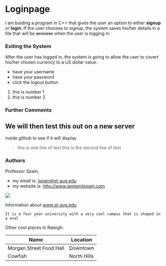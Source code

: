 # Loginpage

I am buiding a program in C++ that gives the user an option to either **signup** or **login**. If the user chooses to signup, the system saves his/her details in a file that will be ~~accesse~~ when the user is logging in. 

### Exiting the System 

After the user has logged in, the system is going to allow the user to covert his/her chosen currency to a US dollar value.
* have your username
* have your password
* click the logout button 

1) this is number 1
2) this is number 2

### Further Comments

We will then test this out on a new server
------

inside github to see if it will display 

> this is one line of text
> this is the second line of text

### Authors

Professor Spain, 
* my email is: <jspain@st-aug.edu>
* my website is: <http://www.iamjamilspain.com>

![](https://www.st-aug.edu/wp-content/uploads/2018/09/stauglogo_v2.png)

Information about www.st-aug.edu 

    It is a four year university with a very cool campus that is shaped in a oval
    
Other cool places in Raleigh:

Name                     | Location
-------------------      | ---------
Morgan Street Food Hall  | Downtown
Cowfish                  | North Hills
